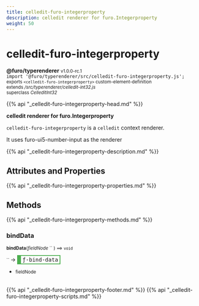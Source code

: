 ```yaml
---
title: celledit-furo-integerproperty
description: celledit renderer for furo.Integerproperty
weight: 50
---
```


# celledit-furo-integerproperty
**@furo/typerenderer** <small>v1.0.0-rc.1</small>
<br>`import '@furo/typerenderer/src/celledit-furo-integerproperty.js';`<small>
<br>exports `<celledit-furo-integerproperty>` custom-element-definition
<br>extends */src/typerenderer/celledit-int32.js*
<br>superclass *CelleditInt32*</small>

{{% api "_celledit-furo-integerproperty-head.md" %}}

**celledit renderer for furo.Integerproperty**

`celledit-furo-integerproperty` is a `celledit` context renderer.

It uses furo-ui5-number-input as the renderer

{{% api "_celledit-furo-integerproperty-description.md" %}}


## Attributes and Properties
{{% api "_celledit-furo-integerproperty-properties.md" %}}




## Methods
{{% api "_celledit-furo-integerproperty-methods.md" %}}


### **bindData**
<small>**bindData**(*fieldNode* `` ) ⟹ `void`</small>

<small>`` </small> →
<span  style="border-width:2px 2px 2px 10px; border-style: solid;border-color:  rgb(76, 175, 80);font-family:monospace; padding:2px 4px;">ƒ-bind-data</span>



- <small>fieldNode </small>
<br><br>




{{% api "_celledit-furo-integerproperty-footer.md" %}}
{{% api "_celledit-furo-integerproperty-scripts.md" %}}
